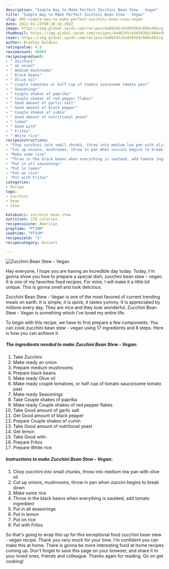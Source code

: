 ```yaml
---
description: "Simple Way to Make Perfect Zucchini Bean Stew - Vegan"
title: "Simple Way to Make Perfect Zucchini Bean Stew - Vegan"
slug: 885-simple-way-to-make-perfect-zucchini-bean-stew-vegan
date: 2022-03-23T00:38:43.202Z
image: https://img-global.cpcdn.com/recipes/da88245cb34593b9/680x482cq70/zucchini-bean-stew-vegan-recipe-main-photo.jpg
thumbnail: https://img-global.cpcdn.com/recipes/da88245cb34593b9/680x482cq70/zucchini-bean-stew-vegan-recipe-main-photo.jpg
cover: https://img-global.cpcdn.com/recipes/da88245cb34593b9/680x482cq70/zucchini-bean-stew-vegan-recipe-main-photo.jpg
author: Bradley Baldwin
ratingvalue: 4.9
reviewcount: 48909
recipeingredient:
- " Zucchini"
- " an onion"
- " medium mushrooms"
- " black beans"
- " Olive oil"
- " couple tomatoes or half cup of tomato saucesome tomato past"
- " Seasonings"
- " Couple shakes of paprika"
- " Couple shakes of red pepper flakes"
- " Good amount of garlic salt"
- " Good amount of black pepper"
- " Couple shakes of cumin"
- " Good amount of nutritional yeast"
- " lemon"
- " Good with"
- " Fritos"
- " White rice"
recipeinstructions:
- "Chop zucchini into small chunks, throw into medium low pan with olive oil"
- "Cut up onions, mushrooms, throw in pan when zuccini begins to break down"
- "Make some rice"
- "Throw in the black beans when everything is sautéed, add tomato ingredient"
- "Put in all seasonings"
- "Put in lemon"
- "Put on rice"
- "Put with Fritos"
categories:
- Recipe
tags:
- zucchini
- bean
- stew

katakunci: zucchini bean stew 
nutrition: 278 calories
recipecuisine: American
preptime: "PT38M"
cooktime: "PT33M"
recipeyield: "2"
recipecategory: Dessert

---
```



![Zucchini Bean Stew - Vegan](https://img-global.cpcdn.com/recipes/da88245cb34593b9/680x482cq70/zucchini-bean-stew-vegan-recipe-main-photo.jpg)

Hey everyone, I hope you are having an incredible day today. Today, I'm gonna show you how to prepare a special dish, zucchini bean stew - vegan. It is one of my favorites food recipes. For mine, I will make it a little bit unique. This is gonna smell and look delicious.

Zucchini Bean Stew - Vegan is one of the most favored of current trending meals on earth. It is simple, it is quick, it tastes yummy. It is appreciated by millions every day. They are nice and they look wonderful. Zucchini Bean Stew - Vegan is something which I've loved my entire life.




To begin with this recipe, we have to first prepare a few components. You can cook zucchini bean stew - vegan using 17 ingredients and 8 steps. Here is how you can achieve it.

<!--inarticleads1-->

##### The ingredients needed to make Zucchini Bean Stew - Vegan:

1. Take  Zucchini
1. Make ready  an onion
1. Prepare  medium mushrooms
1. Prepare  black beans
1. Make ready  Olive oil
1. Make ready  couple tomatoes, or half cup of tomato sauce/some tomato past
1. Make ready  Seasonings
1. Take  Couple shakes of paprika
1. Make ready  Couple shakes of red pepper flakes
1. Take  Good amount of garlic salt
1. Get  Good amount of black pepper
1. Prepare  Couple shakes of cumin
1. Take  Good amount of nutritional yeast
1. Get  lemon
1. Take  Good with:
1. Prepare  Fritos
1. Prepare  White rice




<!--inarticleads2-->

##### Instructions to make Zucchini Bean Stew - Vegan:

1. Chop zucchini into small chunks, throw into medium low pan with olive oil
1. Cut up onions, mushrooms, throw in pan when zuccini begins to break down
1. Make some rice
1. Throw in the black beans when everything is sautéed, add tomato ingredient
1. Put in all seasonings
1. Put in lemon
1. Put on rice
1. Put with Fritos




So that's going to wrap this up for this exceptional food zucchini bean stew - vegan recipe. Thank you very much for your time. I'm confident you can make this at home. There is gonna be more interesting food at home recipes coming up. Don't forget to save this page on your browser, and share it to your loved ones, friends and colleague. Thanks again for reading. Go on get cooking!
